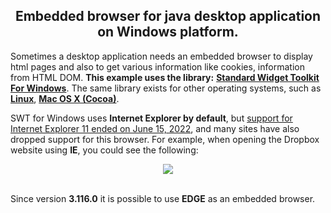 <h2 align="center"> Embedded browser for java desktop application on Windows platform.</h2>
<p>Sometimes a desktop application needs an embedded browser to display html pages and also to get various information like cookies, information from HTML DOM. <b>This example uses the library:</b> 
<b><a href="https://mvnrepository.com/artifact/org.eclipse.platform/org.eclipse.swt.win32.win32.x86_64">Standard Widget Toolkit For Windows</a></b>. The same library exists for other operating systems, such as <b><a href="https://mvnrepository.com/artifact/org.eclipse.platform/org.eclipse.swt.gtk.linux.x86_64">Linux</a></b>, <b><a href="https://mvnrepository.com/artifact/org.eclipse.platform/org.eclipse.swt.cocoa.macosx.x86_64">Mac OS X (Cocoa)</a></b>.</p>
<p>SWT for Windows uses <b>Internet Explorer by default</b>, but <a href="https://learn.microsoft.com/en-us/lifecycle/announcements/internet-explorer-11-end-of-support">support for Internet Explorer 11 ended on June 15, 2022</a>, and many sites have also dropped support for this browser. For example, when opening the Dropbox website using <b>IE</b>, you could see the following:</p>
<div align="center"><img src="https://github.com/yurievivan/EmbeddedBrowser/assets/11561851/dc860579-d36a-4a17-841e-def6461887d7"></div>
<br>
<p>Since version <b>3.116.0</b> it is possible to use <b>EDGE</b> as an embedded browser.</p>
